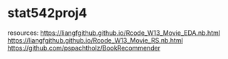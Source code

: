 # stat542proj4

resources:
https://liangfgithub.github.io/Rcode_W13_Movie_EDA.nb.html  
https://liangfgithub.github.io/Rcode_W13_Movie_RS.nb.html  
https://github.com/pspachtholz/BookRecommender  
